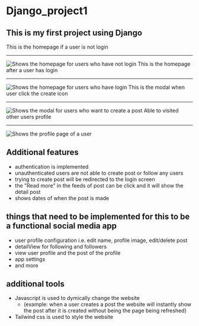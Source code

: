 # Django_project1

## This is my first project using Django

This is the homepage if a user is not login
<hr>
<picture>
  <source media="(prefers-color-scheme: dark)" srcset="https://raw.githubusercontent.com/AbnerAlexson/Django_project1/refs/heads/main/app_screenshot/homepage.PNG">
  <img alt="Shows the homepage for users who have not login">
</picture>
This is the homepage after a user has login
<hr>
<picture>
  <source media="(prefers-color-scheme: dark)" srcset="https://raw.githubusercontent.com/AbnerAlexson/Django_project1/refs/heads/main/app_screenshot/whenAuthenticated.PNG">
  <img alt="Shows the homepage for users who have login">
</picture>
This is the modal when user click the create icon 
<hr>
<picture>
  <source media="(prefers-color-scheme: dark)" srcset="https://raw.githubusercontent.com/AbnerAlexson/Django_project1/refs/heads/main/app_screenshot/creatingApost.PNG">
  <img alt="Shows the modal for users who want to create a post">
</picture>
Able to visited other users profile
<hr>
<picture>
  <source media="(prefers-color-scheme: dark)" srcset="https://raw.githubusercontent.com/AbnerAlexson/Django_project1/refs/heads/main/app_screenshot/ableToViewUserProfilesandFollowThem.PNG">
  <img alt="Shows the profile page of a user">
</picture>

## Additional features
- authentication is implemented
- unauthenticated users are not able to create post or follow any users
- trying to create post will be redirected to the login screen
- the "Read more" in the feeds of post can be click and it will show the detail post
- shows dates of when the post is made

## things that need to be implemented for this to be a functional social media app
- user profile configuration i.e. edit name, profile image, edit/delete post
- detailView for following and followers
- view user profile and the post of the profile
- app settings
- and more

## additional tools
- Javascript is used to dymically change the website
  - (example: when a user creates a post the website will instantly show the post after it is created without being the page being refreshed)
- Tailwind css is used to style the website
